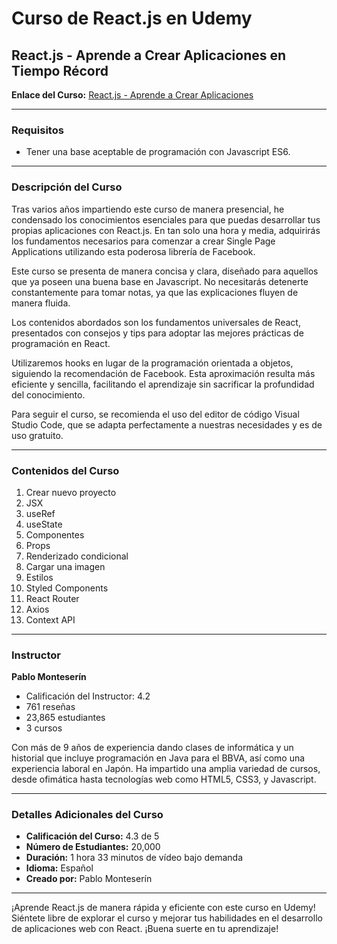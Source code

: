 # Curso de React.js en Udemy

## React.js - Aprende a Crear Aplicaciones en Tiempo Récord

**Enlace del Curso:** [React.js - Aprende a Crear Aplicaciones](https://www.udemy.com/course/react-js-curso/)

---

### Requisitos

- Tener una base aceptable de programación con Javascript ES6.

---

### Descripción del Curso

Tras varios años impartiendo este curso de manera presencial, he condensado los conocimientos esenciales para que puedas desarrollar tus propias aplicaciones con React.js. En tan solo una hora y media, adquirirás los fundamentos necesarios para comenzar a crear Single Page Applications utilizando esta poderosa librería de Facebook.

Este curso se presenta de manera concisa y clara, diseñado para aquellos que ya poseen una buena base en Javascript. No necesitarás detenerte constantemente para tomar notas, ya que las explicaciones fluyen de manera fluida.

Los contenidos abordados son los fundamentos universales de React, presentados con consejos y tips para adoptar las mejores prácticas de programación en React.

Utilizaremos hooks en lugar de la programación orientada a objetos, siguiendo la recomendación de Facebook. Esta aproximación resulta más eficiente y sencilla, facilitando el aprendizaje sin sacrificar la profundidad del conocimiento.

Para seguir el curso, se recomienda el uso del editor de código Visual Studio Code, que se adapta perfectamente a nuestras necesidades y es de uso gratuito.

---

### Contenidos del Curso

1. Crear nuevo proyecto
2. JSX
3. useRef
4. useState
5. Componentes
6. Props
7. Renderizado condicional
8. Cargar una imagen
9. Estilos
10. Styled Components
11. React Router
12. Axios
13. Context API

---

### Instructor

**Pablo Monteserín**

- Calificación del Instructor: 4.2
- 761 reseñas
- 23,865 estudiantes
- 3 cursos

Con más de 9 años de experiencia dando clases de informática y un historial que incluye programación en Java para el BBVA, así como una experiencia laboral en Japón. Ha impartido una amplia variedad de cursos, desde ofimática hasta tecnologías web como HTML5, CSS3, y Javascript.

---

### Detalles Adicionales del Curso

- **Calificación del Curso:** 4.3 de 5
- **Número de Estudiantes:** 20,000
- **Duración:** 1 hora 33 minutos de vídeo bajo demanda
- **Idioma:** Español
- **Creado por:** Pablo Monteserín

---

¡Aprende React.js de manera rápida y eficiente con este curso en Udemy! Siéntete libre de explorar el curso y mejorar tus habilidades en el desarrollo de aplicaciones web con React. ¡Buena suerte en tu aprendizaje!
